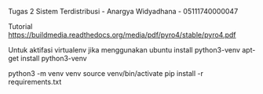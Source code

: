 Tugas 2 Sistem Terdistribusi - Anargya Widyadhana - 05111740000047

Tutorial
https://buildmedia.readthedocs.org/media/pdf/pyro4/stable/pyro4.pdf


Untuk aktifasi virtualenv
jika menggunakan ubuntu
install python3-venv
apt-get install python3-venv

python3 -m venv venv
source venv/bin/activate
pip install -r requirements.txt


